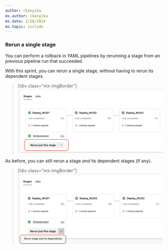 ```yaml
---
author: ckanyika
ms.author: ckanyika
ms.date: 2/28/2024
ms.topic: include
---
```


### Rerun a single stage

You can perform a rollback in YAML pipelines by rerunning a stage from an previous pipeline run that succeeded. 

With this sprint, you can rerun a single stage, without having to rerun its dependent stages. 

> [!div class="mx-imgBorder"]
> ![Screenshot of rerun this stage.](../../media/235-pipelines-01.png "Screenshot of rerun this stage")

As before, you can still rerun a stage _and_ its dependent stages (if any).

> [!div class="mx-imgBorder"]
> ![Screenshot of rerun stage and dependents.](../../media/235-pipelines-02.png "Screenshot of rerun stage and dependents")


